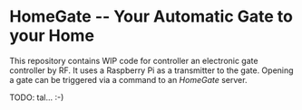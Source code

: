 # HomeGate -- Your Automatic Gate to your Home 

This repository contains WIP code for controller an electronic gate controller by RF. 
It uses a Raspberry Pi as a transmitter to the gate. Opening a gate can be triggered 
via a command to an *HomeGate* server.

TODO: tal... :-)
